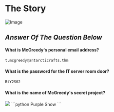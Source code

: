 # The Story
![Image](https://tryhackme-images.s3.amazonaws.com/user-uploads/63588b5ef586912c7d03c4f0/room-content/fa2b10afd679df9896a1de9ee2a4486b.svg)

## *Answer Of The Question Below*

#### What is McGreedy's personal email address?

```python
t.mcgreedy@antarcticrafts.thm
```
#### What is the password for the IT server room door?
```python
BtY2S02
```
#### What is the name of McGreedy's secret project?
<img src="https://tryhackme-images.s3.amazonaws.com/user-uploads/63588b5ef586912c7d03c4f0/room-content/d7b985f018d283e2913ca13e99244666.png">
```python
Purple Snow
```
